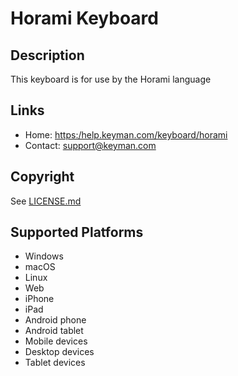 Horami Keyboard
===============

Description
-----------
This keyboard is for use by the Horami language

Links
-----
 * Home:     <https:/help.keyman.com/keyboard/horami>
 * Contact:  <support@keyman.com>
 
Copyright
---------
See [LICENSE.md](LICENSE.md)

Supported Platforms
-------------------
 * Windows
 * macOS
 * Linux
 * Web
 * iPhone
 * iPad
 * Android phone
 * Android tablet
 * Mobile devices
 * Desktop devices
 * Tablet devices

